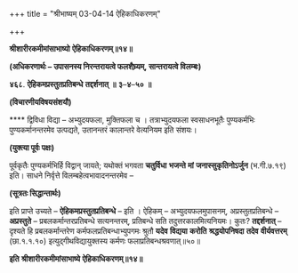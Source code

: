 +++
title = "श्रीभाष्यम् 03-04-14 ऐहिकाधिकरणम्"

+++


**श्रीशारीरकमीमांसाभाष्यो** **ऐहिकाधिकरणम्॥१४॥**

**(अधिकरणार्थः – उपासनस्य निरन्तरायत्वे फलशैघ्र्यम्, सान्तरायत्वे विलम्बः)**

**४६८**. **ऐहिकमप्रस्तुतप्रतिबन्धे** **तद्दर्शनात्** **॥** **३**–**४**–**५०** **॥**

**(विचारणीयविषयसंशयौ)**

**** द्विविधा विद्या – अभ्युदयफला, मुक्तिफला च । तत्राभ्युदयफला स्वसाधनभूतैः पुण्यकर्मभिः पुण्यकर्मानन्तरमेव उत्पद्यते, उतानन्तरं कालान्तरे वेत्यनियम इति संशयः।

**(युक्त्या पूर्वः पक्षः)**

पूर्वकृतैः पुण्यकर्मभिर्हि विद्वान् जायते; यथोक्तं भगवता **चतुर्विधा** **भजन्ते** **मां** **जनास्सुकृतिनोऽर्जुन** (भ.गी.७.१९) इति। साधने निर्वृत्ते विलम्बहेत्वभावादनन्तरमेव –

**(सूत्रतः सिद्धान्तार्थः)**

इति प्राप्ते उच्यते – **ऐहिकमप्रस्तुतप्रतिबन्धे** – इति । ऐहिकम् – अभ्युदयफलमुपासनम्, अप्रस्तुतप्रतिबन्धे – **अप्रस्तुते** – प्रबलकर्मान्तरप्रतिबन्धे सत्यनन्तरम्, प्रतिबन्धे सति तदुत्तरकालमित्यनियमः। कुतः? **तद्दर्शनात्** – दृश्यते हि प्रबलकर्मान्तरेण कर्मफलप्रतिबन्धाभ्युपगमः श्रुतौ **यदेव** **विद्यया** **करोति** **श्रद्धयोपनिषदा** **तदेव** **वीर्यवत्तरम्** (छा.१.१.१०) इत्युद्गीथविद्यायुक्तस्य कर्मणः फलाप्रतिबन्धश्रवणात्॥५०॥

**इति** **श्रीशारीरकमीमांसाभाष्ये** **ऐहिकाधिकरणम्॥१४॥**


